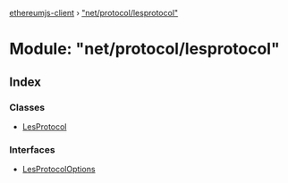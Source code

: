 [ethereumjs-client](../README.md) › ["net/protocol/lesprotocol"](_net_protocol_lesprotocol_.md)

# Module: "net/protocol/lesprotocol"

## Index

### Classes

- [LesProtocol](../classes/_net_protocol_lesprotocol_.lesprotocol.md)

### Interfaces

- [LesProtocolOptions](../interfaces/_net_protocol_lesprotocol_.lesprotocoloptions.md)
